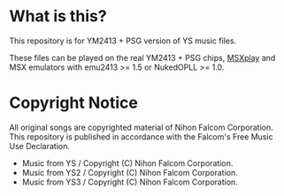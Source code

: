 # What is this?
This repository is for YM2413 + PSG version of YS music files. 

These files can be played on the real YM2413 + PSG chips, [MSXplay](https://msxplay.com) and MSX emulators with emu2413 >= 1.5 or NukedOPLL >= 1.0.

# Copyright Notice
All original songs are copyrighted material of Nihon Falcom Corporation. 
This repository is published in accordance with the Falcom's Free Music Use Declaration.

- Music from YS / Copyright (C) Nihon Falcom Corporation.
- Music from YS2 / Copyright (C) Nihon Falcom Corporation.
- Music from YS3 / Copyright (C) Nihon Falcom Corporation.
